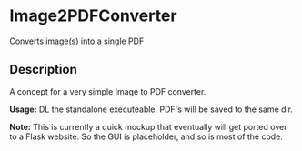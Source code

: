 # Image2PDFConverter
Converts image(s) into a single PDF

## Description
A concept for a very simple Image to PDF converter.  

**Usage:** DL the standalone executeable. PDF's will be saved to the same dir.  

**Note:** This is currently a quick mockup that eventually will get ported over to a Flask website. So the GUI is placeholder, and so is most of the code.
